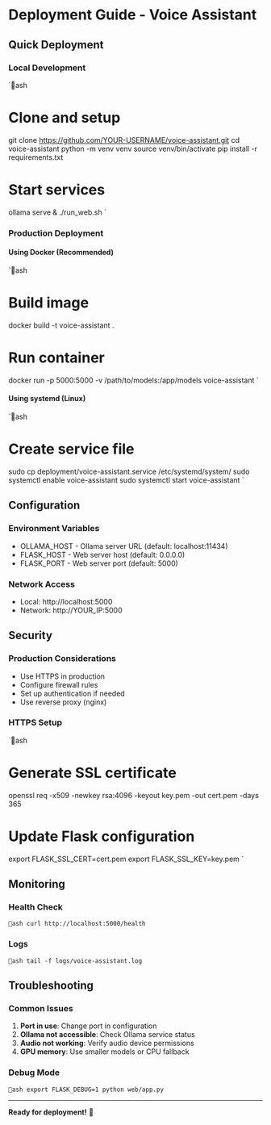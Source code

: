 # Deployment Guide - Voice Assistant

## Quick Deployment

### Local Development
`ash
# Clone and setup
git clone https://github.com/YOUR-USERNAME/voice-assistant.git
cd voice-assistant
python -m venv venv
source venv/bin/activate
pip install -r requirements.txt

# Start services
ollama serve &
./run_web.sh
`

### Production Deployment

#### Using Docker (Recommended)
`ash
# Build image
docker build -t voice-assistant .

# Run container
docker run -p 5000:5000 -v /path/to/models:/app/models voice-assistant
`

#### Using systemd (Linux)
`ash
# Create service file
sudo cp deployment/voice-assistant.service /etc/systemd/system/
sudo systemctl enable voice-assistant
sudo systemctl start voice-assistant
`

## Configuration

### Environment Variables
- OLLAMA_HOST - Ollama server URL (default: localhost:11434)
- FLASK_HOST - Web server host (default: 0.0.0.0)
- FLASK_PORT - Web server port (default: 5000)

### Network Access
- Local: http://localhost:5000
- Network: http://YOUR_IP:5000

## Security

### Production Considerations
- Use HTTPS in production
- Configure firewall rules
- Set up authentication if needed
- Use reverse proxy (nginx)

### HTTPS Setup
`ash
# Generate SSL certificate
openssl req -x509 -newkey rsa:4096 -keyout key.pem -out cert.pem -days 365

# Update Flask configuration
export FLASK_SSL_CERT=cert.pem
export FLASK_SSL_KEY=key.pem
`

## Monitoring

### Health Check
`ash
curl http://localhost:5000/health
`

### Logs
`ash
tail -f logs/voice-assistant.log
`

## Troubleshooting

### Common Issues
1. **Port in use**: Change port in configuration
2. **Ollama not accessible**: Check Ollama service status
3. **Audio not working**: Verify audio device permissions
4. **GPU memory**: Use smaller models or CPU fallback

### Debug Mode
`ash
export FLASK_DEBUG=1
python web/app.py
`

---

**Ready for deployment!** 🚀
